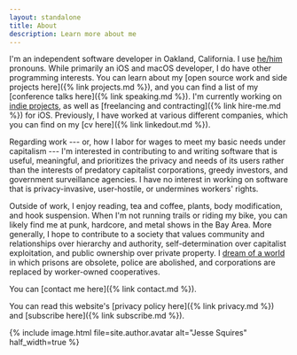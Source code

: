 ```yaml
---
layout: standalone
title: About
description: Learn more about me
---
```


I'm an independent software developer in Oakland, California. I use [he/him](https://pronoun.is/he) pronouns. While primarily an iOS and macOS developer, I do have other programming interests. You can learn about my [open source work and side projects here]({% link projects.md %}), and you can find a list of my [conference talks here]({% link speaking.md %}). I'm currently working on [indie projects](https://www.hexedbits.com), as well as [freelancing and contracting]({% link hire-me.md %}) for iOS. Previously, I have worked at various different companies, which you can find on my [cv here]({% link linkedout.md %}).

Regarding work --- or, how I labor for wages to meet my basic needs under capitalism --- I'm interested in contributing to and writing software that is useful, meaningful, and prioritizes the privacy and needs of its users rather than the interests of predatory capitalist corporations, greedy investors, and government surveillance agencies. I have no interest in working on software that is privacy-invasive, user-hostile, or undermines workers' rights.

Outside of work, I enjoy reading, tea and coffee, plants, body modification, and hook suspension. When I'm not running trails or riding my bike, you can likely find me at punk, hardcore, and metal shows in the Bay Area. More generally, I hope to contribute to a society that values community and relationships over hierarchy and authority, self-determination over capitalist exploitation, and public ownership over private property. I [dream of a world](https://crimethinc.com/tce) in which prisons are obsolete, police are abolished, and corporations are replaced by worker-owned cooperatives.

You can [contact me here]({% link contact.md %}).

You can read this website's [privacy policy here]({% link privacy.md %}) and [subscribe here]({% link subscribe.md %}).

<div class="row mt-4 mb-4">
{% include image.html
    file=site.author.avatar
    alt="Jesse Squires"
    half_width=true
%}
</div>

